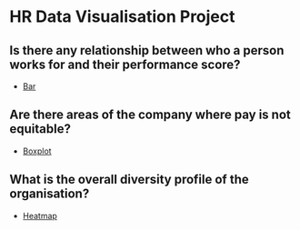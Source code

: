 # HR Data Visualisation Project

## Is there any relationship between who a person works for and their performance score?
- [Bar](https://christiannielsen98.github.io/docs/Python/HTML/PerfomanceManagerCorrelation.html)

## Are there areas of the company where pay is not equitable?
- [Boxplot](https://christiannielsen98.github.io/docs/Python/HTML/EquitablePayByGroups.html)

## What is the overall diversity profile of the organisation?
- [Heatmap](https://christiannielsen98.github.io/docs/Python/HTML/DiversityMap.html)

[comment]: <> (## What are our best recruiting sources if we want to ensure a diverse organization?)

[comment]: <> (- )

[comment]: <> (## Can we predict who is going to be terminated and who isn't? What level of accuracy can we achieve on this?)

[comment]: <> (- )


